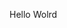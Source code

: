 Hello Wolrd



























































































































































































































































































































































































































































































































































































































































































































































































































































































































































































































































































































































































































































































































































































































































































































































































































































































































































































































































































































































































































































































































































































































































































































































































































































































































































































































































































































































































































































































































































































































































































































































































































































































































































































































































































































































































































































































































































































































































































































































































































































































































































































































































































































































































































































































































































































































































































































































































































































































































































































































































































































































































































































































































































